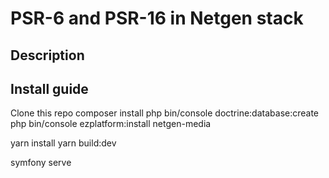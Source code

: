 # PSR-6 and PSR-16 in Netgen stack

## Description

## Install guide


Clone this repo
composer install
php bin/console doctrine:database:create
php bin/console ezplatform:install netgen-media

yarn install
yarn build:dev


symfony serve
